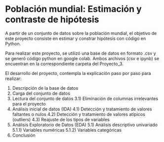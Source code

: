 # **Población mundial: Estimación y contraste de hipótesis**

A partir de un conjunto de datos sobre la población mundial, el objetivo de este proyecto consiste en estimar y constrar hipótesis con código en Python.

Para realizar este proyecto, se utilizó una base de datos en formato .csv y se generó código python en google colab. Ambos archivos (csv e ipynb) se encuentran en la correspondiente carpeta del Proyecto_3.


El desarrollo del proyecto, contempla la explicación paso por paso para realizar:
1) Descripción de la base de datos
2) Carga del conjunto de datos
3) Lectura del conjunto de datos
   3.1) Eliminación de columnas irrelevantes para el proyecto
4) Análisis inicial de datos (IDA)
   4.1) Detección y tratamiento de valores faltantes o nulos
   4.2) Detección y tratamiento de valores atípicos (outliers)
   4.3) Reajuste de los tipos de variables
5) Análisis Exploratorio de Datos (EDA)
   5.1) Análisis descriptivo univariado
        5.1.1) Variables numéricas
        5.1.2) Variables categóricas
6) Conclusión
